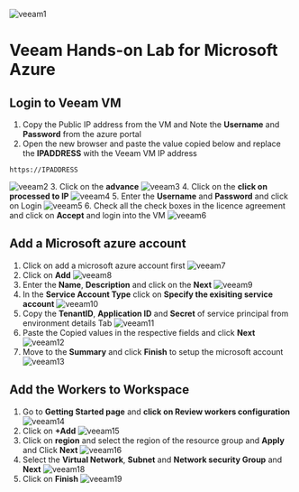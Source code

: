 ![veeam1](./images/veeam1.jpg)
#  Veeam Hands-on Lab for Microsoft Azure
## Login to Veeam VM
1. Copy the Public IP address from the VM and Note the **Username** and **Password** from the azure portal
2. Open the new browser and paste the value copied below and replace the **IPADDRESS** with the Veeam VM IP address
  `````
  https://IPADDRESS
  `````
![veeam2](./images/veeam2.jpg)
3. Click on the **advance**
![veeam3](./images/veeam3.jpg)
4. Click on the **click on processed to IP**
![veeam4](./images/veeam4.jpg)
5. Enter the **Username** and **Password** and click on Login
![veeam5](./images/veeam5.jpg)
6. Check all the check boxes in the licence agreement and click on **Accept** and login into the VM
![veeam6](./images/veeam6.jpg)

## Add a Microsoft azure account
1. Click on add a microsoft azure account first
![veeam7](./images/veeam7.jpg)
2. Click on **Add**
![veeam8](./images/Veeam8.jpg)
3. Enter the **Name**, **Description** and click on the **Next**
![veeam9](./images/veeam9.jpg)
4. In the **Service Account Type** click on **Specify the exisiting service account**
![veeam10](./images/veeam10.jpg)
5. Copy the **TenantID**, **Application ID** and **Secret** of service principal from environment details Tab
![veeam11](./images/veeam11.jpg)
6. Paste the Copied values in the respective fields and click **Next**
![veeam12](./images/veeam12.jpg)
7. Move to the **Summary** and click **Finish** to setup the microsoft account
![veeam13](./images/veeam13.jpg)

## Add the Workers to Workspace
1. Go to **Getting Started page** and **click on Review workers configuration**
![veeam14](./images/veeam14.jpg)
2. Click on **+Add**
![veeam15](./images/veeam15.jpg)
3. Click on **region** and select the region of the resource group and **Apply** and Click **Next**
![veeam16](./images/veeam16.jpg)
4. Select the **Virtual Network**, **Subnet** and **Network security Group** and **Next**
![veeam18](./images/veeam18.jpg)
5. Click on **Finish**
![veeam19](./images/veeam19.jpg)

